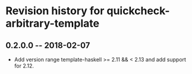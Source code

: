 # Revision history for quickcheck-arbitrary-template

## 0.2.0.0 -- 2018-02-07

* Add version range template-haskell >= 2.11 && < 2.13 and add support for 2.12.
